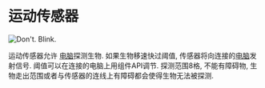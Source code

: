 # 运动传感器

![Don't. Blink.](oredict:oc:motionSensor)

运动传感器允许 [电脑](../general/computer.md)探测生物. 如果生物移速快过阈值, 传感器将向连接的[电脑](../general/computer.md)发射信号. 阈值可以在连接的电脑上用组件API调节.
探测范围8格, 不能有障碍物, 生物走出范围或者与传感器的连线上有障碍都会使得生物无法被探测.